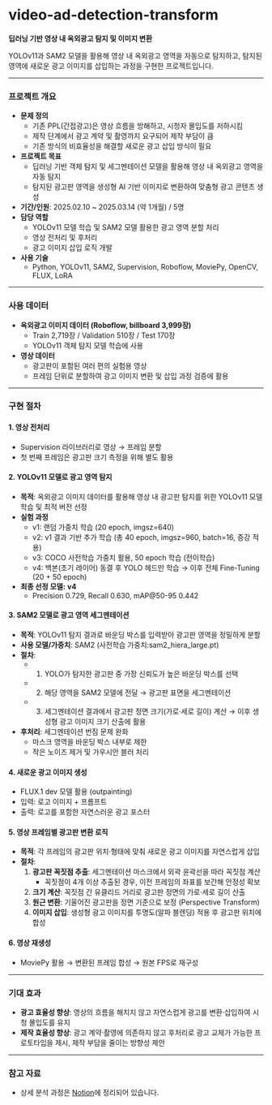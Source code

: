# video-ad-detection-transform
**딥러닝 기반 영상 내 옥외광고 탐지 및 이미지 변환**  

YOLOv11과 SAM2 모델을 활용해 영상 내 옥외광고 영역을 자동으로 탐지하고, 탐지된 영역에 새로운 광고 이미지를 삽입하는 과정을 구현한 프로젝트입니다.  

---

### 프로젝트 개요
- **문제 정의**
   - 기존 PPL(간접광고)은 영상 흐름을 방해하고, 시청자 몰입도를 저하시킴
   - 제작 단계에서 광고 계약 및 촬영까지 요구되어 제작 부담이 큼
   - 기존 방식의 비효율성을 해결할 새로운 광고 삽입 방식이 필요
- **프로젝트 목표**
   - 딥러닝 기반 객체 탐지 및 세그멘테이션 모델을 활용해 영상 내 옥외광고 영역을 자동 탐지  
   - 탐지된 광고판 영역을 생성형 AI 기반 이미지로 변환하여 맞춤형 광고 콘텐츠 생성    
- **기간/인원**: 2025.02.10 ~ 2025.03.14 (약 1개월) / 5명
- **담당 역할**
   - YOLOv11 모델 학습 및 SAM2 모델 활용한 광고 영역 분할 처리
   - 영상 전처리 및 후처리
   - 광고 이미지 삽입 로직 개발
- **사용 기술**
   - Python, YOLOv11, SAM2, Supervision, Roboflow, MoviePy, OpenCV, FLUX, LoRA
  
---

### 사용 데이터 
- **옥외광고 이미지 데이터 (Roboflow, billboard 3,999장)**   
   - Train 2,719장 / Validation 510장 / Test 170장
   - YOLOv11 객체 탐지 모델 학습에 사용 
- **영상 데이터**  
  - 광고판이 포함된 여러 편의 실험용 영상  
  - 프레임 단위로 분할하여 광고 이미지 변환 및 삽입 과정 검증에 활용

--- 

### 구현 절차 
#### 1. 영상 전처리
   - Supervision 라이브러리로 영상 → 프레임 분할
   - 첫 번째 프레임은 광고판 크기 측정을 위해 별도 활용  
#### 2. YOLOv11 모델로 광고 영역 탐지  
   - **목적**: 옥외광고 이미지 데이터를 활용해 영상 내 광고판 탐지를 위한 YOLOv11 모델 학습 및 최적 버전 선정
   - **실험 과정**
      - v1: 랜덤 가중치 학습 (20 epoch, imgsz=640)
      - v2: v1 결과 기반 추가 학습 (총 40 epoch, imgsz=960, batch=16, 증강 적용)
      - v3: COCO 사전학습 가중치 활용, 50 epoch 학습 (전이학습)
      - v4: 백본(초기 레이어) 동결 후 YOLO 헤드만 학습 → 이후 전체 Fine-Tuning (20 + 50 epoch)  
   - **최종 선정 모델:** **v4**
      - Precision 0.729, Recall 0.630, mAP@50-95 0.442  
#### 3. SAM2 모델로 광고 영역 세그멘테이션  
   - **목적**: YOLOv11 탐지 결과로 바운딩 박스를 입력받아 광고판 영역을 정밀하게 분할
   - **사용 모델/가중치**: SAM2 (사전학습 가중치:sam2_hiera_large.pt)    
   - **절차**:
      - 1. YOLO가 탐지한 광고판 중 가장 신뢰도가 높은 바운딩 박스를 선택
      - 2. 해당 영역을 SAM2 모델에 전달 → 광고판 표면을 세그멘테이션
      - 3. 세그멘테이션 결과에서 광고판 정면 크기(가로·세로 길이) 계산 → 이후 생성형 광고 이미지 크기 산출에 활용
   - **후처리**: 세그멘테이션 번짐 문제 완화  
      - 마스크 영역을 바운딩 박스 내부로 제한
      - 작은 노이즈 제거 및 가우시안 블러 처리 
#### 4. 새로운 광고 이미지 생성  
- FLUX.1 dev 모델 활용 (outpainting)
- 입력: 로고 이미지 + 프롬프트
- 출력: 로고를 포함한 자연스러운 광고 포스터 
#### 5. 영상 프레임별 광고판 변환 로직  
- **목적**: 각 프레임의 광고판 위치·형태에 맞춰 새로운 광고 이미지를 자연스럽게 삽입
- **절차**:
   1. **광고판 꼭짓점 추출**: 세그멘테이션 마스크에서 외곽 윤곽선을 따라 꼭짓점 계산
      - 꼭짓점이 4개 이상 추출된 경우, 이전 프레임의 좌표를 보간해 안정성 확보
   2. **크기 계산**: 꼭짓점 간 유클리드 거리로 광고판 정면의 가로·세로 길이 산출
   3. **원근 변환**: 기울어진 광고판을 정면 기준으로 보정 (Perspective Transform)
   4. **이미지 삽입**: 생성형 광고 이미지를 투명도(알파 블렌딩) 적용 후 광고판 위치에 합성
#### 6. 영상 재생성  
- MoviePy 활용 → 변환된 프레임 합성 → 원본 FPS로 재구성  

---

### 기대 효과  
- **광고 효율성 향상**: 영상의 흐름을 해치지 않고 자연스럽게 광고를 변환·삽입하여 시청 몰입도를 유지  
- **제작 효율성 향상**: 광고 계약·촬영에 의존하지 않고 후처리로 광고 교체가 가능한 프로토타입을 제시, 제작 부담을 줄이는 방향성 제안
  
---  

### 참고 자료 
- 상세 분석 과정은 [Notion](https://www.notion.so/2089627a91c780fcade0d705544b2633?source=copy_link)에 정리되어 있습니다. 
